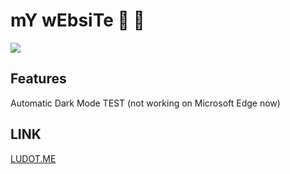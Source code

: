 # mY wEbsiTe :zany_face: :zany_face: 

[](https://)



![](https://i.imgur.com/jTsY85z.png)



## Features

Automatic Dark Mode TEST (not working on Microsoft Edge now)



## LINK

[LUDOT.ME](https://LUDOT.ME)

